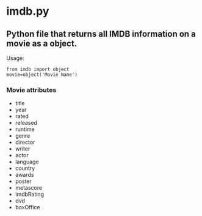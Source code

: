 # imdb.py
## Python file that returns all IMDB information on a movie as a object.

Usage:
```
from imdb import object
movie=object('Movie Name')
```
### Movie attributes
* title
* year
* rated
* released
* runtime
* genre
* director
* writer
* actor
* language
* country
* awards
* poster
* metascore
* imdbRating
* dvd
* boxOffice
